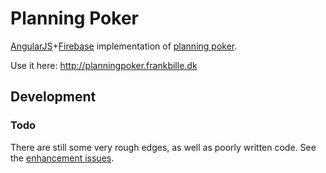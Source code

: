 # Planning Poker

[AngularJS][angular]+[Firebase][firebase] implementation of [planning poker][wikidef].

Use it here: http://planningpoker.frankbille.dk

## Development

### Todo

There are still some very rough edges, as well as poorly written code.
See the [enhancement issues][enhancementissues].


[angular]: http://www.angularjs.org
[firebase]: http://www.firebase.com
[wikidef]: http://en.wikipedia.org/wiki/Planning_poker
[enhancementissues]: https://github.com/frankbille/planningpoker/issues?labels=enhancement
